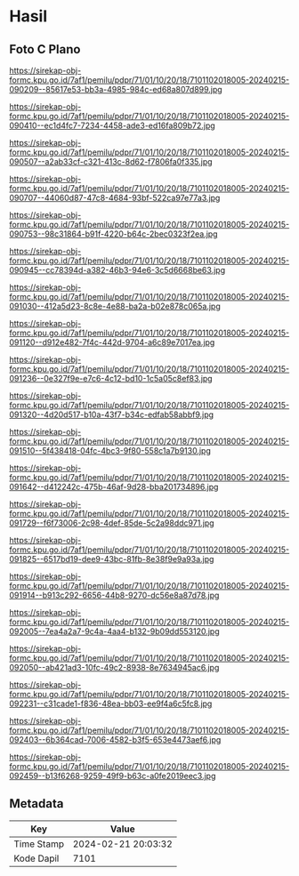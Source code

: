 # Hasil

## Foto C Plano

https://sirekap-obj-formc.kpu.go.id/7af1/pemilu/pdpr/71/01/10/20/18/7101102018005-20240215-090209--85617e53-bb3a-4985-984c-ed68a807d899.jpg

https://sirekap-obj-formc.kpu.go.id/7af1/pemilu/pdpr/71/01/10/20/18/7101102018005-20240215-090410--ec1d4fc7-7234-4458-ade3-ed16fa809b72.jpg

https://sirekap-obj-formc.kpu.go.id/7af1/pemilu/pdpr/71/01/10/20/18/7101102018005-20240215-090507--a2ab33cf-c321-413c-8d62-f7806fa0f335.jpg

https://sirekap-obj-formc.kpu.go.id/7af1/pemilu/pdpr/71/01/10/20/18/7101102018005-20240215-090707--44060d87-47c8-4684-93bf-522ca97e77a3.jpg

https://sirekap-obj-formc.kpu.go.id/7af1/pemilu/pdpr/71/01/10/20/18/7101102018005-20240215-090753--98c31864-b91f-4220-b64c-2bec0323f2ea.jpg

https://sirekap-obj-formc.kpu.go.id/7af1/pemilu/pdpr/71/01/10/20/18/7101102018005-20240215-090945--cc78394d-a382-46b3-94e6-3c5d6668be63.jpg

https://sirekap-obj-formc.kpu.go.id/7af1/pemilu/pdpr/71/01/10/20/18/7101102018005-20240215-091030--412a5d23-8c8e-4e88-ba2a-b02e878c065a.jpg

https://sirekap-obj-formc.kpu.go.id/7af1/pemilu/pdpr/71/01/10/20/18/7101102018005-20240215-091120--d912e482-7f4c-442d-9704-a6c89e7017ea.jpg

https://sirekap-obj-formc.kpu.go.id/7af1/pemilu/pdpr/71/01/10/20/18/7101102018005-20240215-091236--0e327f9e-e7c6-4c12-bd10-1c5a05c8ef83.jpg

https://sirekap-obj-formc.kpu.go.id/7af1/pemilu/pdpr/71/01/10/20/18/7101102018005-20240215-091320--4d20d517-b10a-43f7-b34c-edfab58abbf9.jpg

https://sirekap-obj-formc.kpu.go.id/7af1/pemilu/pdpr/71/01/10/20/18/7101102018005-20240215-091510--5f438418-04fc-4bc3-9f80-558c1a7b9130.jpg

https://sirekap-obj-formc.kpu.go.id/7af1/pemilu/pdpr/71/01/10/20/18/7101102018005-20240215-091642--d412242c-475b-46af-9d28-bba201734896.jpg

https://sirekap-obj-formc.kpu.go.id/7af1/pemilu/pdpr/71/01/10/20/18/7101102018005-20240215-091729--f6f73006-2c98-4def-85de-5c2a98ddc971.jpg

https://sirekap-obj-formc.kpu.go.id/7af1/pemilu/pdpr/71/01/10/20/18/7101102018005-20240215-091825--6517bd19-dee9-43bc-81fb-8e38f9e9a93a.jpg

https://sirekap-obj-formc.kpu.go.id/7af1/pemilu/pdpr/71/01/10/20/18/7101102018005-20240215-091914--b913c292-6656-44b8-9270-dc56e8a87d78.jpg

https://sirekap-obj-formc.kpu.go.id/7af1/pemilu/pdpr/71/01/10/20/18/7101102018005-20240215-092005--7ea4a2a7-9c4a-4aa4-b132-9b09dd553120.jpg

https://sirekap-obj-formc.kpu.go.id/7af1/pemilu/pdpr/71/01/10/20/18/7101102018005-20240215-092050--ab421ad3-10fc-49c2-8938-8e7634945ac6.jpg

https://sirekap-obj-formc.kpu.go.id/7af1/pemilu/pdpr/71/01/10/20/18/7101102018005-20240215-092231--c31cade1-f836-48ea-bb03-ee9f4a6c5fc8.jpg

https://sirekap-obj-formc.kpu.go.id/7af1/pemilu/pdpr/71/01/10/20/18/7101102018005-20240215-092403--6b364cad-7006-4582-b3f5-653e4473aef6.jpg

https://sirekap-obj-formc.kpu.go.id/7af1/pemilu/pdpr/71/01/10/20/18/7101102018005-20240215-092459--b13f6268-9259-49f9-b63c-a0fe2019eec3.jpg


## Metadata

| Key        | Value               |
| ---------- | ------------------- |
| Time Stamp | 2024-02-21 20:03:32 |
| Kode Dapil | 7101                |



